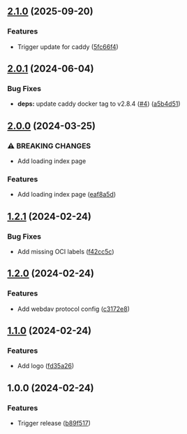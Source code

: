 ## [2.1.0](https://github.com/timo-reymann/WebKeeVault/compare/2.0.2...2.1.0) (2025-09-20)

### Features

* Trigger update for caddy ([5fc66f4](https://github.com/timo-reymann/WebKeeVault/commit/5fc66f43d77a6cce8ade724a517a7f0a040d5360))

## [2.0.1](https://github.com/timo-reymann/WebKeeVault/compare/2.0.0...2.0.1) (2024-06-04)


### Bug Fixes

* **deps:** update caddy docker tag to v2.8.4 ([#4](https://github.com/timo-reymann/WebKeeVault/issues/4)) ([a5b4d51](https://github.com/timo-reymann/WebKeeVault/commit/a5b4d51c434ef00366d2bc03485b74a1d342c95f))

## [2.0.0](https://github.com/timo-reymann/WebKeeVault/compare/1.2.1...2.0.0) (2024-03-25)


### ⚠ BREAKING CHANGES

* Add loading index page

### Features

* Add loading index page ([eaf8a5d](https://github.com/timo-reymann/WebKeeVault/commit/eaf8a5ddcbd287252df6a68c4a2e3b8e0d0fc791))

## [1.2.1](https://github.com/timo-reymann/WebKeeVault/compare/1.2.0...1.2.1) (2024-02-24)


### Bug Fixes

* Add missing OCI labels ([f42cc5c](https://github.com/timo-reymann/WebKeeVault/commit/f42cc5cf7be26237ab64249c88bb3eb9f2af5b55))

## [1.2.0](https://github.com/timo-reymann/WebKeeVault/compare/1.1.0...1.2.0) (2024-02-24)


### Features

* Add webdav protocol config ([c3172e8](https://github.com/timo-reymann/WebKeeVault/commit/c3172e8d95f4b6c94c3e6ab4de58632bbe8dc36a))

## [1.1.0](https://github.com/timo-reymann/WebKeeVault/compare/1.0.0...1.1.0) (2024-02-24)


### Features

* Add logo ([fd35a26](https://github.com/timo-reymann/WebKeeVault/commit/fd35a26cb84947828ade23e645907381232cbb65))

## 1.0.0 (2024-02-24)


### Features

* Trigger release ([b89f517](https://github.com/timo-reymann/WebKeeVault/commit/b89f517863e93535fc431f4faca0c70820644e78))
